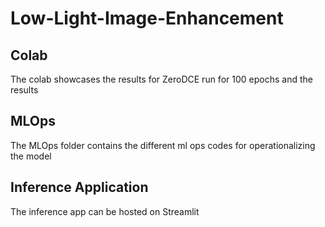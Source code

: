 # Low-Light-Image-Enhancement
## Colab
The colab showcases the results for ZeroDCE run for 100 epochs and the results 
## MLOps
The MLOps folder contains the different ml ops codes for operationalizing the model
## Inference Application
The inference app can be hosted on Streamlit